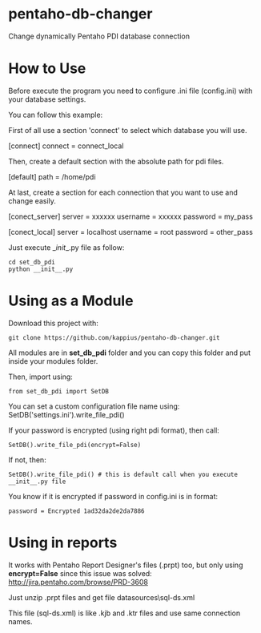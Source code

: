 # pentaho-db-changer
Change dynamically Pentaho PDI database connection

How to Use
==========

Before execute the program you need to configure .ini file (config.ini) with your database settings.

You can follow this example:

First of all use a section 'connect' to select which database you will use.

[connect]
connect = connect_local

Then, create a default section with the absolute path for pdi files.

[default]
path = /home/pdi

At last, create a section for each connection that you want to use and change easily.

[conect_server]
server = xxxxxx
username = xxxxxx
password = my_pass

[conect_local]
server = localhost
username = root
password = other_pass

Just execute \__init__.py file as follow:
    
    cd set_db_pdi
    python __init__.py

Using as a Module
=================

Download this project with:

    git clone https://github.com/kappius/pentaho-db-changer.git

All modules are in **set_db_pdi** folder and you can copy this folder and put inside your modules folder.

Then, import using:

    from set_db_pdi import SetDB

You can set a custom configuration file name using:
    SetDB('settings.ini').write_file_pdi()
    

If your password is encrypted (using right pdi format), then call:

    SetDB().write_file_pdi(encrypt=False)

If not, then:
    
    SetDB().write_file_pdi() # this is default call when you execute __init__.py file

You know if it is encrypted if password in config.ini is in format:

    password = Encrypted 1ad32da2de2da7886

Using in reports
================

It works with Pentaho Report Designer's files (.prpt) too, but only using 
**encrypt=False** since this issue was solved: http://jira.pentaho.com/browse/PRD-3608

Just unzip .prpt files and get file datasources\sql-ds.xml

This file (sql-ds.xml) is like .kjb and .ktr files and use same connection names.
